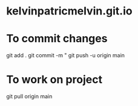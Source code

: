# kelvinpatricmelvin.git.io
 
# To commit changes
git add .
git commit -m "<Commit message>
git push -u origin main



# To work on project
git pull origin main